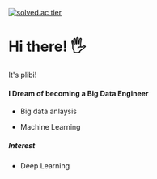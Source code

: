 [![solved.ac tier](http://mazassumnida.wtf/api/v2/generate_badge?boj={plbr})](https://solved.ac/{plbr})

# Hi there! :raised_hand_with_fingers_splayed:

It's plibi!

#### I Dream of becoming a Big Data Engineer

- Big data anlaysis

- Machine Learning



##### Interest

-  Deep Learning